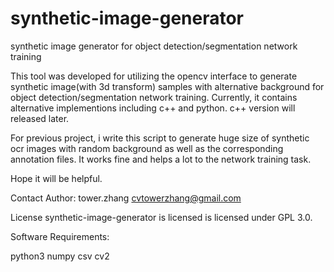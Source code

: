# synthetic-image-generator
synthetic image generator for object detection/segmentation network training

This tool was developed for utilizing the opencv interface to generate synthetic image(with 3d transform) samples with alternative background for object detection/segmentation network training. Currently, it contains alternative implementions including c++ and python. c++ version will released later.

For previous project, i write this script to generate huge size of synthetic ocr images with random background as well as the corresponding annotation files. It works fine and helps a lot to the network training task.

Hope it will be helpful.

Contact
Author: tower.zhang
cvtowerzhang@gmail.com

License
synthetic-image-generator is licensed is licensed under GPL 3.0.

Software Requirements:

python3
numpy
csv
cv2
